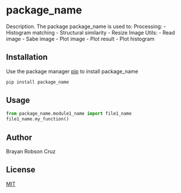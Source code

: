# package_name

Description. 
The package package_name is used to:
	Processing:
		- Histogram matching
		- Structural similarity
		- Resize Image
	Utils:
		- Read image
		- Sabe image
		- Plot image
		- Plot result
		- Plot histogram

## Installation

Use the package manager [pip](https://pip.pypa.io/en/stable/) to install package_name

```bash
pip install package_name
```

## Usage

```python
from package_name.module1_name import file1_name
file1_name.my_function()
```

## Author
Brayan Robson Cruz

## License
[MIT](https://choosealicense.com/licenses/mit/)